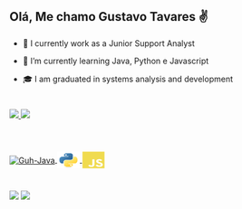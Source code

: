 ## Olá, Me chamo Gustavo Tavares ✌️

- 🔭 I currently work as a Junior Support Analyst
- 🌱 I’m currently learning Java, Python e Javascript
- 🎓 I am graduated in systems analysis and development

  #

<div>
  <a href="https://github.com/guhtavares">
  <img height="180em" src="https://github-readme-stats.vercel.app/api?username=guhtavares&show_icons=true&theme=dark&include_all_commits=true&count_private=true"/>
  <img height="180em" src="https://github-readme-stats.vercel.app/api/top-langs/?username=guhtavares&layout=compact&langs_count=7&theme=dark"/>
</div>
  
  #
  
  <div style="display: inline_block"><br>
  <img align="center" alt="Guh-Java" height="30" width="40" src="https://icongr.am/devicon/java-original-wordmark.svg?size=120&color=currentColor">
  <img align="center" alt="Guh-Python" height="30" width="40" src="https://raw.githubusercontent.com/devicons/devicon/master/icons/python/python-original.svg">
  <img align="center" alt="Guh-Js" height="30" width="40" src="https://raw.githubusercontent.com/devicons/devicon/master/icons/javascript/javascript-plain.svg">
  
</div>

  #

<div> 
  <a href = "mailto:gustavo.tavares2801@gmail.com"><img src="https://img.shields.io/badge/-Gmail-%23333?style=for-the-badge&logo=gmail&logoColor=white" target="_blank"></a>
  <a href="https://www.linkedin.com/in/gustavo-tavares-de-oliveira-santos-3b9a99170" target="_blank"><img src="https://img.shields.io/badge/-LinkedIn-%230077B5?style=for-the-badge&logo=linkedin&logoColor=white" target="_blank"></a> 

  # 
